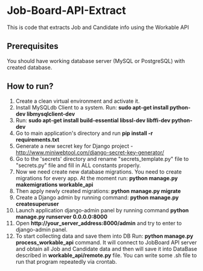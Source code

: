 # Job-Board-API-Extract #
This is code that extracts Job and Candidate info using the Workable API

## Prerequisites ##
You should have working database server (MySQL or PostgreSQL) with created database.


## How to run? ##
1. Create a clean virtual environment and activate it.
2. Install MySQLdb Client to a system. 
Run: **sudo apt-get install python-dev libmysqlclient-dev**
3. Run: **sudo apt-get install build-essential libssl-dev libffi-dev python-dev**
4. Go to main application's directory and run **pip install -r requirements.txt**
5. Generate a new secret key for Django project - http://www.miniwebtool.com/django-secret-key-generator/
6. Go to the 'secrets' directory and rename "secrets_template.py" file to "secrets.py" file and fill in ALL constants properly.
7. Now we need create new database migrations. You need to create migrations for every app. At the moment run: **python manage.py makemigrations workable_api**
8. Then apply newly created migrations: **python manage.py migrate**
9. Create a Django admin by running command: **python manage.py createsuperuser**
10. Launch application django-admin panel by running command **python manage.py runserver 0.0.0.0:8000**
11. Open **http://your_server_address:8000/admin** and try to enter to django-admin panel.
12. To start collecting data and save them into DB Run: **python manage.py process_workable_api** command. It will connect
to JobBoard API server and obtain all Job and Candidate data and then will save it into DataBase described in **workable_api/remote.py** file.
You can write some .sh file to run that program repeatedly via crontab.